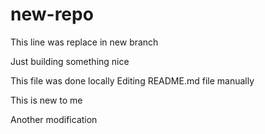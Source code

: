 # new-repo
This line was replace in new branch

Just building something nice

This file was done locally
Editing README.md file manually

This is new to me

Another modification 
